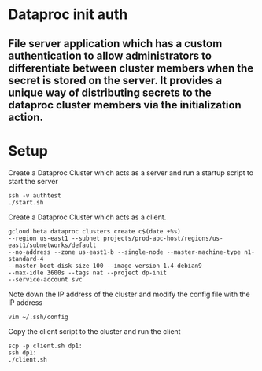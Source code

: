 # Dataproc init auth

## File server application which has a custom authentication to allow administrators to differentiate between cluster members when the secret is stored on the server. It provides a unique way of distributing secrets to the dataproc cluster members via the initialization action.

# Setup 

Create a Dataproc Cluster which acts as a server and run a startup script to start the server
```
ssh -v authtest 
./start.sh
```
Create a Dataproc Cluster which acts as a client. 
```
gcloud beta dataproc clusters create c$(date +%s)
--region us-east1 --subnet projects/prod-abc-host/regions/us-east1/subnetworks/default 
--no-address --zone us-east1-b --single-node --master-machine-type n1-standard-4 
--master-boot-disk-size 100 --image-version 1.4-debian9 
--max-idle 3600s --tags nat --project dp-init 
--service-account svc
```
Note down the IP address of the cluster and modify the config file with the IP address 

```
vim ~/.ssh/config
```

Copy the client script to the cluster and run the client 
```
scp -p client.sh dp1:
ssh dp1:
./client.sh
```

